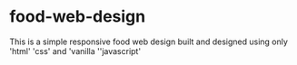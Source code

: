 # food-web-design
 This is a simple responsive food web design built and designed using only 'html'  'css' and 'vanilla ''javascript'
